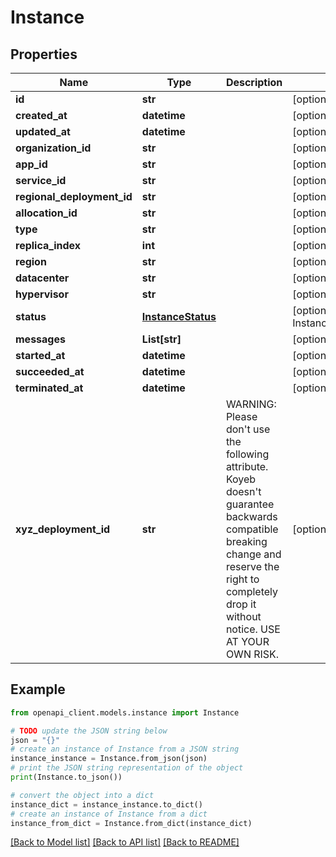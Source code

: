 # Instance


## Properties

Name | Type | Description | Notes
------------ | ------------- | ------------- | -------------
**id** | **str** |  | [optional] 
**created_at** | **datetime** |  | [optional] 
**updated_at** | **datetime** |  | [optional] 
**organization_id** | **str** |  | [optional] 
**app_id** | **str** |  | [optional] 
**service_id** | **str** |  | [optional] 
**regional_deployment_id** | **str** |  | [optional] 
**allocation_id** | **str** |  | [optional] 
**type** | **str** |  | [optional] 
**replica_index** | **int** |  | [optional] 
**region** | **str** |  | [optional] 
**datacenter** | **str** |  | [optional] 
**hypervisor** | **str** |  | [optional] 
**status** | [**InstanceStatus**](InstanceStatus.md) |  | [optional] [default to InstanceStatus.ALLOCATING]
**messages** | **List[str]** |  | [optional] 
**started_at** | **datetime** |  | [optional] 
**succeeded_at** | **datetime** |  | [optional] 
**terminated_at** | **datetime** |  | [optional] 
**xyz_deployment_id** | **str** | WARNING: Please don&#39;t use the following attribute. Koyeb doesn&#39;t guarantee backwards compatible breaking change and reserve the right to completely drop it without notice. USE AT YOUR OWN RISK. | [optional] 

## Example

```python
from openapi_client.models.instance import Instance

# TODO update the JSON string below
json = "{}"
# create an instance of Instance from a JSON string
instance_instance = Instance.from_json(json)
# print the JSON string representation of the object
print(Instance.to_json())

# convert the object into a dict
instance_dict = instance_instance.to_dict()
# create an instance of Instance from a dict
instance_from_dict = Instance.from_dict(instance_dict)
```
[[Back to Model list]](../README.md#documentation-for-models) [[Back to API list]](../README.md#documentation-for-api-endpoints) [[Back to README]](../README.md)


